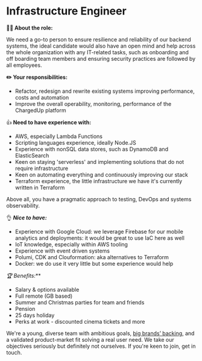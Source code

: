 # Infrastructure Engineer

**🏃‍♀️ About the role:**

We need a go-to person to ensure resilience and reliability of our backend systems, the ideal candidate would also have an open mind and help across the whole organization with any IT-related tasks, such as onboarding and off boarding team members and ensuring security practices are followed by all employees.

**✏️ Your responsibilities:**

- Refactor, redesign and rewrite existing systems improving performance, costs and automation
- Improve the overall operability, monitoring, performance of the ChargedUp platform

👍 **Need to have experience with:**

- AWS, especially Lambda Functions
- Scripting languages experience, ideally Node.JS
- Experience with nonSQL data stores, such as DynamoDB and ElasticSearch
- Keen on staying 'serverless' and implementing solutions that do not require infrastructure
- Keen on automating everything and continuously improving our stack
- Terraform experience, the little infrastructure we have it's currently written in Terraform

Above all, you have a pragmatic approach to testing, DevOps and systems observability.

👌 ***Nice to have:***

- Experience with Google Cloud: we leverage Firebase for our mobile analytics and deployments: it would be great to use IaC here as well
- IoT knowledge, especially within AWS tooling
- Experience with event driven systems
- Polumi, CDK and Clouformation: aka alternatives to Terraform
- Docker: we do use it very little but some experience would help

**🏆 Benefits*:***

- Salary & options available
- Full remote (GB based)
- Summer and Christmas parties for team and friends
- Pension
- 25 days holiday
- Perks at work - discounted cinema tickets and more

We're a young, diverse team with ambitious goals, [big brands’ backing](https://www.linkedin.com/company/chargedupworld/), and a validated product-market fit solving a real user need. We take our objectives seriously but definitely not ourselves. If you're keen to join, get in touch.
